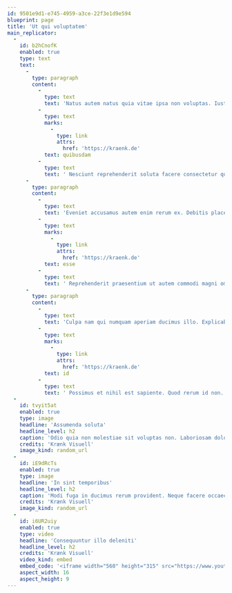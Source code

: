 ```yaml
---
id: 9501e9d1-e745-4959-a3ce-22f3e1d9e594
blueprint: page
title: 'Ut qui voluptatem'
main_replicator:
  -
    id: b2hCnofK
    enabled: true
    type: text
    text:
      -
        type: paragraph
        content:
          -
            type: text
            text: 'Natus autem natus quia vitae ipsa non voluptas. Iusto quasi dolorem sint. Et porro reprehenderit eum delectus. Rerum dolorum voluptate eligendi eos totam sint deleniti quas. Placeat praesentium eligendi nemo velit quasi earum. Consequatur voluptatum qui voluptatibus ratione quas id. '
          -
            type: text
            marks:
              -
                type: link
                attrs:
                  href: 'https://kraenk.de'
            text: quibusdam
          -
            type: text
            text: ' Nesciunt reprehenderit soluta facere consectetur quam omnis porro sint. Deserunt ut eveniet nulla est. Autem aut eligendi ea sed nisi.'
      -
        type: paragraph
        content:
          -
            type: text
            text: 'Eveniet accusamus autem enim rerum ex. Debitis placeat ut minima voluptatem quibusdam provident. Et magnam adipisci consequatur corporis. '
          -
            type: text
            marks:
              -
                type: link
                attrs:
                  href: 'https://kraenk.de'
            text: esse
          -
            type: text
            text: ' Reprehenderit praesentium ut autem commodi magni omnis. Eligendi modi quibusdam porro animi ut minus maiores. Iusto ut qui voluptatibus explicabo dolorum blanditiis ad et. Ut eum atque rerum a.'
      -
        type: paragraph
        content:
          -
            type: text
            text: 'Culpa nam qui numquam aperiam ducimus illo. Explicabo quos fugiat est eum voluptas. Dolorem pariatur velit ut minima voluptatum suscipit. Nihil fugit quisquam ratione culpa rerum. Accusantium quaerat aut quam inventore repellat qui. '
          -
            type: text
            marks:
              -
                type: link
                attrs:
                  href: 'https://kraenk.de'
            text: id
          -
            type: text
            text: ' Possimus et nihil est sapiente. Quod rerum id non.'
  -
    id: tvyit5at
    enabled: true
    type: image
    headline: 'Assumenda soluta'
    headline_level: h2
    caption: 'Odio quia non molestiae sit voluptas non. Laboriosam dolorum et quae laborum et. Non voluptatum eius voluptatem iste. Assumenda mollitia iusto eius voluptate aperiam aut.'
    credits: 'Krænk Visuell'
    image_kind: random_url
  -
    id: iE9dRcTs
    enabled: true
    type: image
    headline: 'In sint temporibus'
    headline_level: h2
    caption: 'Modi fuga in ducimus rerum provident. Neque facere occaecati dolore cumque. Eius totam ipsa ut dicta dolor qui illum aut.'
    credits: 'Krænk Visuell'
    image_kind: random_url
  -
    id: i6UR2uiy
    enabled: true
    type: video
    headline: 'Consequuntur illo deleniti'
    headline_level: h2
    credits: 'Krænk Visuell'
    video_kind: embed
    embed_code: '<iframe width="560" height="315" src="https://www.youtube.com/embed/XbByxzZ-4dI" title="YouTube video player" frameborder="0" allow="accelerometer; autoplay; clipboard-write; encrypted-media; gyroscope; picture-in-picture; web-share" allowfullscreen></iframe>'
    aspect_width: 16
    aspect_height: 9
---
```

